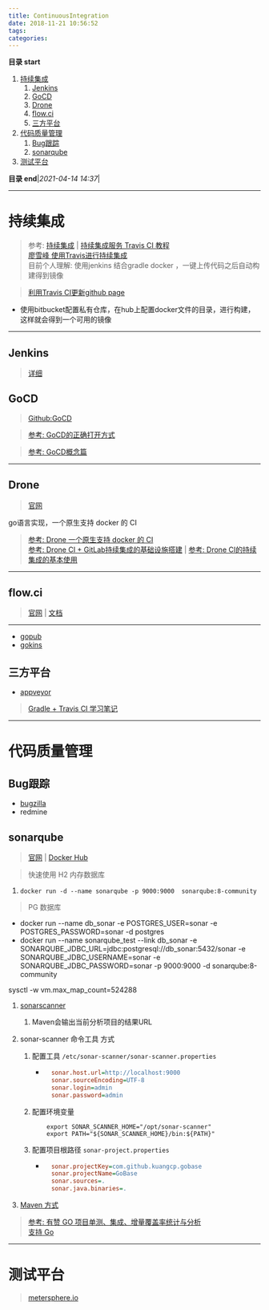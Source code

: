 ```yaml
---
title: ContinuousIntegration
date: 2018-11-21 10:56:52
tags: 
categories: 
---
```


**目录 start**

1. [持续集成](#持续集成)
    1. [Jenkins](#jenkins)
    1. [GoCD](#gocd)
    1. [Drone](#drone)
    1. [flow.ci](#flowci)
    1. [三方平台](#三方平台)
1. [代码质量管理](#代码质量管理)
    1. [Bug跟踪](#bug跟踪)
    1. [sonarqube](#sonarqube)
1. [测试平台](#测试平台)

**目录 end**|_2021-04-14 14:37_|
****************************************
# 持续集成
> 参考: [持续集成](http://www.ruanyifeng.com/blog/2015/09/continuous-integration.html) | [持续集成服务 Travis CI 教程](http://www.ruanyifeng.com/blog/2017/12/travis_ci_tutorial.html)  
> [廖雪峰 使用Travis进行持续集成](https://www.liaoxuefeng.com/article/0014631488240837e3633d3d180476cb684ba7c10fda6f6000)  
> 目前个人理解: 使用jenkins 结合gradle docker ，一键上传代码之后自动构建得到镜像

> [利用Travis CI更新github page](https://github.com/steveklabnik/automatically_update_github_pages_with_travis_example)
- 使用bitbucket配置私有仓库，在hub上配置docker文件的目录，进行构建，这样就会得到一个可用的镜像

**************************
## Jenkins
> [详细](Jenkins.md)

## GoCD
> [Github:GoCD](https://github.com/GoCD) 

> [参考: GoCD的正确打开方式](https://insights.thoughtworks.cn/the-right-interpretation-of-gocd/)

> [参考: GoCD概念篇](http://www.cnblogs.com/elisun/p/7071536.html)
************************
## Drone 
> [官网](https://drone.io/)

go语言实现，一个原生支持 docker 的 CI

> [参考: Drone 一个原生支持 docker 的 CI](https://aisensiy.github.io/2017/08/04/drone-best-ci/)  
> [参考: Drone CI + GitLab持续集成的基础设施搭建](https://zmcdbp.com/drone-ci-gitlab-base-build/) | [参考: Drone CI的持续集成的基本使用](https://zmcdbp.com/drone-ci-basic-use/)

*******************
## flow.ci
> [官网](https://flow.ci/) | [文档](https://github.com/FlowCI/docs/blob/master/intro_base.md)

************************
- [gopub](https://gitee.com/dev-ops/gopub)
- [gokins](https://gitee.com/gokins/gokins)  

## 三方平台
- [appveyor](https://ci.appveyor.com/projects)

> [Gradle + Travis CI 学习笔记](https://upupming.site/2018/04/03/gradle-travis/#travis-ci)  

****************************
# 代码质量管理

## Bug跟踪
- [bugzilla](https://bugzilla.readthedocs.io/en/latest/installing/quick-start.html)
- redmine 

## sonarqube
> [官网](https://www.sonarqube.org/) | [Docker Hub](https://hub.docker.com/_/sonarqube/)

> 快速使用 H2 内存数据库
1. `docker run -d --name sonarqube -p 9000:9000  sonarqube:8-community` 

> PG 数据库
- docker run --name db_sonar -e POSTGRES_USER=sonar -e POSTGRES_PASSWORD=sonar -d postgres
- docker run --name sonarqube_test --link db_sonar -e SONARQUBE_JDBC_URL=jdbc:postgresql://db_sonar:5432/sonar -e SONARQUBE_JDBC_USERNAME=sonar -e SONARQUBE_JDBC_PASSWORD=sonar  -p 9000:9000 -d sonarqube:8-community

sysctl -w vm.max_map_count=524288

1. [sonarscanner](https://docs.sonarqube.org/latest/analysis/scan/sonarscanner-for-maven/)
    1. Maven会输出当前分析项目的结果URL

1. sonar-scanner 命令工具 方式
    1. 配置工具 `/etc/sonar-scanner/sonar-scanner.properties`
        - ```ini
            sonar.host.url=http://localhost:9000
            sonar.sourceEncoding=UTF-8
            sonar.login=admin
            sonar.password=admin
            ```
    1. 配置环境变量
        ```
            export SONAR_SCANNER_HOME="/opt/sonar-scanner"
            export PATH="${SONAR_SCANNER_HOME}/bin:${PATH}" 
        ```
    1. 配置项目根路径 `sonar-project.properties`
        - ```ini
            sonar.projectKey=com.github.kuangcp.gobase
            sonar.projectName=GoBase
            sonar.sources=.
            sonar.java.binaries=.
            ```

1. [Maven 方式](https://docs.sonarqube.org/latest/analysis/scan/sonarscanner-for-maven/)


> [参考: 有赞 GO 项目单测、集成、增量覆盖率统计与分析](https://cloud.tencent.com/developer/article/1684515)  
> [支持 Go](https://docs.sonarqube.org/latest/analysis/languages/go/)

************************

# 测试平台
> [metersphere.io](https://metersphere.io/)